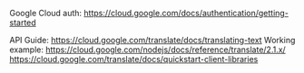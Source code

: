 Google Cloud auth: https://cloud.google.com/docs/authentication/getting-started

API Guide: https://cloud.google.com/translate/docs/translating-text
  Working example:
https://cloud.google.com/nodejs/docs/reference/translate/2.1.x/
https://cloud.google.com/translate/docs/quickstart-client-libraries
